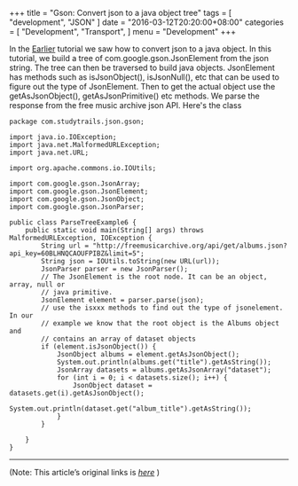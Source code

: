 
+++
title = "Gson: Convert json to a java object tree"
tags = [
    "development",
    "JSON"
]
date = "2016-03-12T20:20:00+08:00"
categories = [
    "Development",
    "Transport",
]
menu = "Development"
+++

In the [Earlier](/post/dev_201603122010 'Convert json to a java object') tutorial we saw how to convert json to a java object. In this tutorial, we build a tree of com.google.gson.JsonElement from the json string. The tree can then be traversed to build java objects. JsonElement has methods such as isJsonObject(), isJsonNull(), etc that can be used to figure out the type of JsonElement. Then to get the actual object use the getAsJsonObject(), getAsJsonPrimitive() etc methods. We parse the response from the free music archive json API. Here's the class
<!--more-->
```
package com.studytrails.json.gson;

import java.io.IOException;
import java.net.MalformedURLException;
import java.net.URL;

import org.apache.commons.io.IOUtils;

import com.google.gson.JsonArray;
import com.google.gson.JsonElement;
import com.google.gson.JsonObject;
import com.google.gson.JsonParser;

public class ParseTreeExample6 {
	public static void main(String[] args) throws MalformedURLException, IOException {
		String url = "http://freemusicarchive.org/api/get/albums.json?api_key=60BLHNQCAOUFPIBZ&limit=5";
		String json = IOUtils.toString(new URL(url));
		JsonParser parser = new JsonParser();
		// The JsonElement is the root node. It can be an object, array, null or
		// java primitive.
		JsonElement element = parser.parse(json);
		// use the isxxx methods to find out the type of jsonelement. In our
		// example we know that the root object is the Albums object and
		// contains an array of dataset objects
		if (element.isJsonObject()) {
			JsonObject albums = element.getAsJsonObject();
			System.out.println(albums.get("title").getAsString());
			JsonArray datasets = albums.getAsJsonArray("dataset");
			for (int i = 0; i < datasets.size(); i++) {
				JsonObject dataset = datasets.get(i).getAsJsonObject();
				System.out.println(dataset.get("album_title").getAsString());
			}
		}

	}
}
```

------------------

(Note: This article’s original links is [*here*](http://www.studytrails.com/java/json/java-google-json-parse-json-to-java-tree.jsp "Convert json to a java object tree") )
